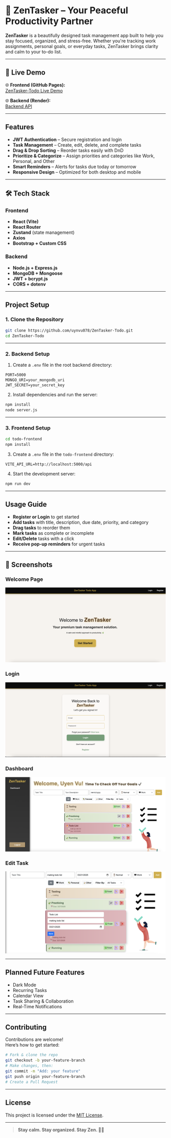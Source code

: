 # 🧘 ZenTasker – Your Peaceful Productivity Partner

**ZenTasker** is a beautifully designed task management app built to help you stay focused, organized, and stress-free. Whether you're tracking work assignments, personal goals, or everyday tasks, ZenTasker brings clarity and calm to your to-do list.

---

## 🚀 Live Demo

🌐 **Frontend (GitHub Pages):**  
[ZenTasker-Todo Live Demo](https://uynvu078.github.io/ZenTasker-Todo)

🌐 **Backend (Render):**  
[Backend API](https://zentasker-4ear.onrender.com)

---

## Features

- **JWT Authentication** – Secure registration and login
- **Task Management** – Create, edit, delete, and complete tasks
- **Drag & Drop Sorting** – Reorder tasks easily with DnD
- **Prioritize & Categorize** – Assign priorities and categories like Work, Personal, and Other
- **Smart Reminders** – Alerts for tasks due today or tomorrow
- **Responsive Design** – Optimized for both desktop and mobile

---

## 🛠️ Tech Stack

### Frontend
- **React (Vite)**
- **React Router**
- **Zustand** (state management)
- **Axios**
- **Bootstrap + Custom CSS**

### Backend
- **Node.js + Express.js**
- **MongoDB + Mongoose**
- **JWT + bcrypt.js**
- **CORS + dotenv**

---

## Project Setup

### 1. Clone the Repository

```bash
git clone https://github.com/uynvu078/ZenTasker-Todo.git
cd ZenTasker-Todo
```

---

### 2. Backend Setup

1. Create a `.env` file in the root backend directory:
```env
PORT=5000
MONGO_URI=your_mongodb_uri
JWT_SECRET=your_secret_key
```

2. Install dependencies and run the server:
```bash
npm install
node server.js
```

---

### 3. Frontend Setup

```bash
cd todo-frontend
npm install
```

3. Create a `.env` file in the `todo-frontend` directory:
```env
VITE_API_URL=http://localhost:5000/api
```

4. Start the development server:
```bash
npm run dev
```

---

## Usage Guide

- **Register or Login** to get started
- **Add tasks** with title, description, due date, priority, and category
- **Drag tasks** to reorder them
- **Mark tasks** as complete or incomplete
- **Edit/Delete** tasks with a click
- **Receive pop-up reminders** for urgent tasks

---

## 📸 Screenshots

### Welcome Page  
![Welcome](https://github.com/uynvu078/ZenTasker-Todo/blob/main/screenshots/welcome.png)

### Login  
![Login](https://github.com/uynvu078/ZenTasker-Todo/blob/main/screenshots/login.png)

### Dashboard  
![Dashboard](https://github.com/uynvu078/ZenTasker-Todo/blob/main/screenshots/dashboard.png)

### Edit Task  
![Edit Task](https://github.com/uynvu078/ZenTasker-Todo/blob/main/screenshots/tasks.png)

---

## Planned Future Features

- Dark Mode  
- Recurring Tasks  
- Calendar View  
- Task Sharing & Collaboration  
- Real-Time Notifications

---

## Contributing

Contributions are welcome!  
Here’s how to get started:

```bash
# Fork & clone the repo
git checkout -b your-feature-branch
# Make changes, then:
git commit -m "Add: your feature"
git push origin your-feature-branch
# Create a Pull Request 
```

---

## License

This project is licensed under the [MIT License](LICENSE).

---

> **Stay calm. Stay organized. Stay Zen. 🧘✅**
